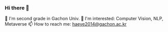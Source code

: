 ### Hi there 👋

🌱 I'm second grade in Gachon Univ.
💬 I'm interested: Computer Vision, NLP, Metaverse
📫 How to reach me: haeye2014@gachon.ac.kr

<!--
**haeye2014/haeye2014** is a ✨ _special_ ✨ repository because its `README.md` (this file) appears on your GitHub profile.

Here are some ideas to get you started:

- 🔭 I’m currently working on ...
- 🌱 I’m currently learning ...
- 👯 I’m looking to collaborate on ...
- 🤔 I’m looking for help with ...
- 💬 Ask me about ...
- 📫 How to reach me: ...
- 😄 Pronouns: ...
- ⚡ Fun fact: ...
-->
